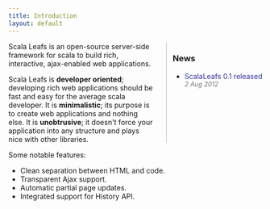 ```yaml
---
title: Introduction
layout: default
---
```


  <div style="float: right; height: 200px; margin-left: 24px;padding-left: 12px; border-left: 1px solid #bbb">
<h3>News</h3>
<ul>
    <li><span style="white-space:nowrap; color: #339">ScalaLeafs 0.1 released</span><div style="color:#777; font-style:italic; font-size: 90%">2 Aug 2012</div></li>
</ul>
        </div>

Scala Leafs is an open-source server-side framework for scala to build rich, interactive, ajax-enabled web applications. 

Scala Leafs is **developer oriented**; developing rich web applications should be fast and easy for the average scala developer. It is **minimalistic**; its purpose is to create web applications and nothing else. It is **unobtrusive**; it doesn't force your application into any structure and plays nice with other libraries. 


Some notable features:

- Clean separation between HTML and code.
- Transparent Ajax support.
- Automatic partial page updates.
- Integrated support for History API.